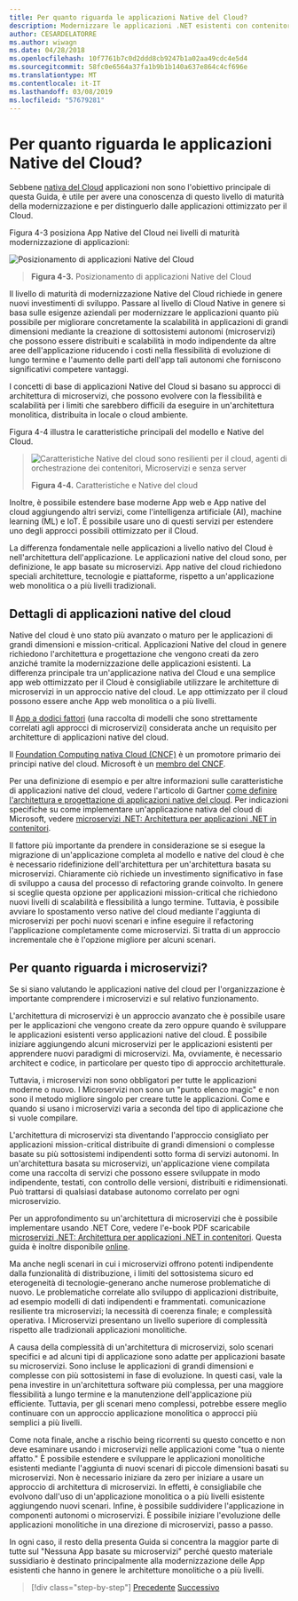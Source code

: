 ```yaml
---
title: Per quanto riguarda le applicazioni Native del Cloud?
description: Modernizzare le applicazioni .NET esistenti con contenitori Windows e il Cloud di Azure | Per quanto riguarda le applicazioni Native del Cloud?
author: CESARDELATORRE
ms.author: wiwagn
ms.date: 04/28/2018
ms.openlocfilehash: 10f7761b7c0d2ddd8cb9247b1a02aa49cdc4e5d4
ms.sourcegitcommit: 58fc0e6564a37fa1b9b1b140a637e864c4cf696e
ms.translationtype: MT
ms.contentlocale: it-IT
ms.lasthandoff: 03/08/2019
ms.locfileid: "57679281"
---
```

# <a name="what-about-cloud-native-applications"></a>Per quanto riguarda le applicazioni Native del Cloud?

Sebbene [nativa del Cloud](https://azure.microsoft.com/overview/cloudnative/) applicazioni non sono l'obiettivo principale di questa Guida, è utile per avere una conoscenza di questo livello di maturità della modernizzazione e per distinguerlo dalle applicazioni ottimizzato per il Cloud.

Figura 4-3 posiziona App Native del Cloud nei livelli di maturità modernizzazione di applicazioni:

![Posizionamento di applicazioni Native del Cloud](./media/image3.png)

> **Figura 4-3.** Posizionamento di applicazioni Native del Cloud

Il livello di maturità di modernizzazione Native del Cloud richiede in genere nuovi investimenti di sviluppo. Passare al livello di Cloud Native in genere si basa sulle esigenze aziendali per modernizzare le applicazioni quanto più possibile per migliorare concretamente la scalabilità in applicazioni di grandi dimensioni mediante la creazione di sottosistemi autonomi (microservizi) che possono essere distribuiti e scalabilità in modo indipendente da altre aree dell'applicazione riducendo i costi nella flessibilità di evoluzione di lungo termine e l'aumento delle parti dell'app tali autonomi che forniscono significativi competere vantaggi.

I concetti di base di applicazioni Native del Cloud si basano su approcci di architettura di microservizi, che possono evolvere con la flessibilità e scalabilità per i limiti che sarebbero difficili da eseguire in un'architettura monolitica, distribuita in locale o cloud ambiente.

Figura 4-4 illustra le caratteristiche principali del modello e Native del Cloud.

> ![Caratteristiche Native del cloud sono resilienti per il cloud, agenti di orchestrazione dei contenitori, Microservizi e senza server](./media/image4.png)
>
> **Figura 4-4.** Caratteristiche e Native del cloud

Inoltre, è possibile estendere base moderne App web e App native del cloud aggiungendo altri servizi, come l'intelligenza artificiale (AI), machine learning (ML) e IoT. È possibile usare uno di questi servizi per estendere uno degli approcci possibili ottimizzato per il Cloud.

La differenza fondamentale nelle applicazioni a livello nativo del Cloud è nell'architettura dell'applicazione. Le applicazioni native del cloud sono, per definizione, le app basate su microservizi. App native del cloud richiedono speciali architetture, tecnologie e piattaforme, rispetto a un'applicazione web monolitica o a più livelli tradizionali.

## <a name="cloud-native-applications-details"></a>Dettagli di applicazioni native del cloud

Native del cloud è uno stato più avanzato o maturo per le applicazioni di grandi dimensioni e mission-critical. Applicazioni Native del cloud in genere richiedono l'architettura e progettazione che vengono creati da zero anziché tramite la modernizzazione delle applicazioni esistenti. La differenza principale tra un'applicazione nativa del Cloud e una semplice app web ottimizzato per il Cloud è consigliabile utilizzare le architetture di microservizi in un approccio native del cloud. Le app ottimizzato per il cloud possono essere anche App web monolitica o a più livelli.

Il [App a dodici fattori](https://12factor.net/) (una raccolta di modelli che sono strettamente correlati agli approcci di microservizi) considerata anche un requisito per architetture di applicazioni native del cloud.

Il [Foundation Computing nativa Cloud (CNCF)](https://www.cncf.io/) è un promotore primario dei principi native del cloud. Microsoft è un [membro del CNCF](https://azure.microsoft.com/blog/announcing-cncf/).

Per una definizione di esempio e per altre informazioni sulle caratteristiche di applicazioni native del cloud, vedere l'articolo di Gartner [come definire l'architettura e progettazione di applicazioni native del cloud](https://www.gartner.com/doc/3181919/architect-design-cloudnative-applications). Per indicazioni specifiche su come implementare un'applicazione nativa del cloud di Microsoft, vedere [microservizi .NET: Architettura per applicazioni .NET in contenitori](https://aka.ms/microservicesebook).

Il fattore più importante da prendere in considerazione se si esegue la migrazione di un'applicazione completa al modello e native del cloud è che è necessario ridefinizione dell'architettura per un'architettura basata su microservizi. Chiaramente ciò richiede un investimento significativo in fase di sviluppo a causa del processo di refactoring grande coinvolto. In genere si sceglie questa opzione per applicazioni mission-critical che richiedono nuovi livelli di scalabilità e flessibilità a lungo termine. Tuttavia, è possibile avviare lo spostamento verso native del cloud mediante l'aggiunta di microservizi per pochi nuovi scenari e infine eseguire il refactoring l'applicazione completamente come microservizi. Si tratta di un approccio incrementale che è l'opzione migliore per alcuni scenari.

## <a name="what-about-microservices"></a>Per quanto riguarda i microservizi?

Se si siano valutando le applicazioni native del cloud per l'organizzazione è importante comprendere i microservizi e sul relativo funzionamento.

L'architettura di microservizi è un approccio avanzato che è possibile usare per le applicazioni che vengono create da zero oppure quando è sviluppare le applicazioni esistenti verso applicazioni native del cloud. È possibile iniziare aggiungendo alcuni microservizi per le applicazioni esistenti per apprendere nuovi paradigmi di microservizi. Ma, ovviamente, è necessario architect e codice, in particolare per questo tipo di approccio architetturale.

Tuttavia, i microservizi non sono obbligatori per tutte le applicazioni moderne o nuovo. I Microservizi non sono un "punto elenco magic" e non sono il metodo migliore singolo per creare tutte le applicazioni. Come e quando si usano i microservizi varia a seconda del tipo di applicazione che si vuole compilare.

L'architettura di microservizi sta diventando l'approccio consigliato per applicazioni mission-critical distribuite di grandi dimensioni o complesse basate su più sottosistemi indipendenti sotto forma di servizi autonomi. In un'architettura basata su microservizi, un'applicazione viene compilata come una raccolta di servizi che possono essere sviluppate in modo indipendente, testati, con controllo delle versioni, distribuiti e ridimensionati. Può trattarsi di qualsiasi database autonomo correlato per ogni microservizio.

Per un approfondimento su un'architettura di microservizi che è possibile implementare usando .NET Core, vedere l'e-book PDF scaricabile [microservizi .NET: Architettura per applicazioni .NET in contenitori](https://aka.ms/microservicesebook). Questa guida è inoltre disponibile [online](../../microservices-architecture/index.md).

Ma anche negli scenari in cui i microservizi offrono potenti indipendente dalla funzionalità di distribuzione, i limiti del sottosistema sicuro ed eterogeneità di tecnologie-generano anche numerose problematiche di nuovo. Le problematiche correlate allo sviluppo di applicazioni distribuite, ad esempio modelli di dati indipendenti e frammentati. comunicazione resiliente tra microservizi; la necessità di coerenza finale; e complessità operativa. I Microservizi presentano un livello superiore di complessità rispetto alle tradizionali applicazioni monolitiche.

A causa della complessità di un'architettura di microservizi, solo scenari specifici e ad alcuni tipi di applicazione sono adatte per applicazioni basate su microservizi. Sono incluse le applicazioni di grandi dimensioni e complesse con più sottosistemi in fase di evoluzione. In questi casi, vale la pena investire in un'architettura software più complessa, per una maggiore flessibilità a lungo termine e la manutenzione dell'applicazione più efficiente. Tuttavia, per gli scenari meno complessi, potrebbe essere meglio continuare con un approccio applicazione monolitica o approcci più semplici a più livelli.

Come nota finale, anche a rischio being ricorrenti su questo concetto e non deve esaminare usando i microservizi nelle applicazioni come "tua o niente affatto." È possibile estendere e sviluppare le applicazioni monolitiche esistenti mediante l'aggiunta di nuovi scenari di piccole dimensioni basati su microservizi. Non è necessario iniziare da zero per iniziare a usare un approccio di architettura di microservizi. In effetti, è consigliabile che evolvono dall'uso di un'applicazione monolitica o a più livelli esistente aggiungendo nuovi scenari. Infine, è possibile suddividere l'applicazione in componenti autonomi o microservizi. È possibile iniziare l'evoluzione delle applicazioni monolitiche in una direzione di microservizi, passo a passo.

In ogni caso, il resto della presenta Guida si concentra la maggior parte di tutte sul "Nessuna App basate su microservizi" perché questo materiale sussidiario è destinato principalmente alla modernizzazione delle App esistenti che hanno in genere le architetture monolitiche o a più livelli.

> [!div class="step-by-step"]
> [Precedente](microsoft-technologies-in-cloud-optimized-applications.md)
> [Successivo](deploy-existing-net-apps-as-windows-containers.md)
